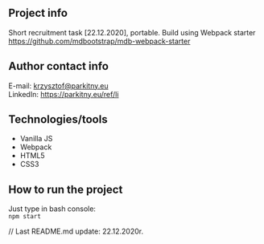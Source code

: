 ## Project info
Short recruitment task [22.12.2020], portable. Build using Webpack starter https://github.com/mdbootstrap/mdb-webpack-starter

## Author contact info

E-mail: krzysztof@parkitny.eu </br>
LinkedIn: https://parkitny.eu/ref/li


## Technologies/tools
* Vanilla JS
* Webpack
* HTML5
* CSS3

## How to run the project

Just type in bash console:<br/>
``` npm start ```

// Last README.md update: 22.12.2020r.
